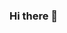 ### Hi there 👋

<!--
**ellisbrookes/ellisbrookes** is a ✨ _special_ ✨ repository because its `README.md` (this file) appears on your GitHub profile.

                                 👋 Hi there, I'm @ellisbrookes
                                 🔭 I’m currently working on ProjectX
                                 🌱 I’m currently learning ruby and ruby on rails
                                 🤔 I’m looking for help with ProjectX
                                 📫 How to reach me: ellisbrookes98@gmail.com  
